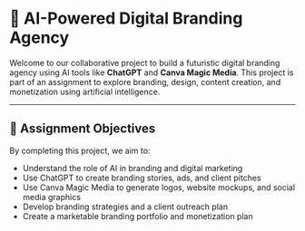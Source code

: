 # 🚀 AI-Powered Digital Branding Agency

Welcome to our collaborative project to build a futuristic digital branding agency using AI tools like **ChatGPT** and **Canva Magic Media**. This project is part of an assignment to explore branding, design, content creation, and monetization using artificial intelligence.

---

## 📌 Assignment Objectives

By completing this project, we aim to:

- Understand the role of AI in branding and digital marketing
- Use ChatGPT to create branding stories, ads, and client pitches
- Use Canva Magic Media to generate logos, website mockups, and social media graphics
- Develop branding strategies and a client outreach plan
- Create a marketable branding portfolio and monetization plan




